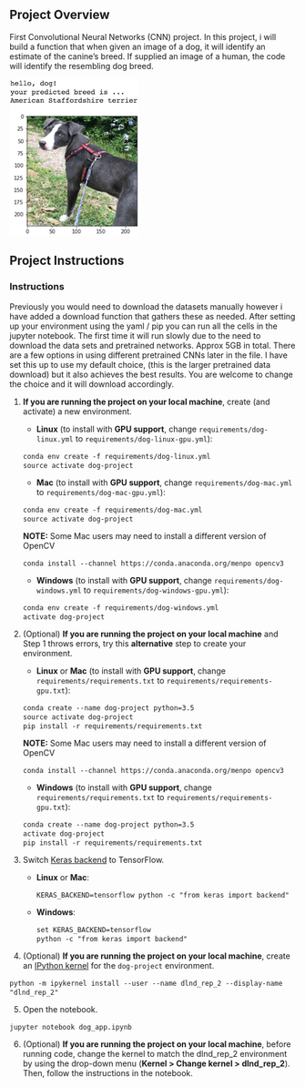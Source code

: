 ﻿[//]: # (Image References)

[image1]: ./images/sample_dog_output.png "Sample Output"
[image2]: ./images/vgg16_model.png "VGG-16 Model Keras Layers"
[image3]: ./images/vgg16_model_draw.png "VGG16 Model Figure"


## Project Overview

First Convolutional Neural Networks (CNN) project.
In this project, i will build a function that when given an image of a dog, it will identify an estimate of the canine’s breed.  If supplied an image of a human, the code will identify the resembling dog breed.  

![Sample Output][image1]

## Project Instructions

### Instructions

Previously you would need to download the datasets manually however i have added a download function that gathers these as needed.
After setting up your environment using the yaml / pip you can run all the cells in the jupyter notebook. The first time it will run slowly due to the need to download the data sets and pretrained networks. Approx 5GB in total.
There are a few options in using different pretrained CNNs later in the file. I have set this up to use my default choice, (this is the larger pretrained data download) but it also achieves the best results. You are welcome to change the choice and it will download accordingly.

1. **If you are running the project on your local machine**, create (and activate) a new environment.

	- __Linux__ (to install with __GPU support__, change `requirements/dog-linux.yml` to `requirements/dog-linux-gpu.yml`): 
	```
	conda env create -f requirements/dog-linux.yml
	source activate dog-project
	```  
	- __Mac__ (to install with __GPU support__, change `requirements/dog-mac.yml` to `requirements/dog-mac-gpu.yml`): 
	```
	conda env create -f requirements/dog-mac.yml
	source activate dog-project
	```  
	**NOTE:** Some Mac users may need to install a different version of OpenCV
	```
	conda install --channel https://conda.anaconda.org/menpo opencv3
	```
	- __Windows__ (to install with __GPU support__, change `requirements/dog-windows.yml` to `requirements/dog-windows-gpu.yml`):  
	```
	conda env create -f requirements/dog-windows.yml
	activate dog-project
	```

2. (Optional) **If you are running the project on your local machine** and Step 1 throws errors, try this __alternative__ step to create your environment.

	- __Linux__ or __Mac__ (to install with __GPU support__, change `requirements/requirements.txt` to `requirements/requirements-gpu.txt`): 
	```
	conda create --name dog-project python=3.5
	source activate dog-project
	pip install -r requirements/requirements.txt
	```
	**NOTE:** Some Mac users may need to install a different version of OpenCV
	```
	conda install --channel https://conda.anaconda.org/menpo opencv3
	```
	- __Windows__ (to install with __GPU support__, change `requirements/requirements.txt` to `requirements/requirements-gpu.txt`):  
	```
	conda create --name dog-project python=3.5
	activate dog-project
	pip install -r requirements/requirements.txt
	```
	
3. Switch [Keras backend](https://keras.io/backend/) to TensorFlow.
	- __Linux__ or __Mac__: 
		```
		KERAS_BACKEND=tensorflow python -c "from keras import backend"
		```
	- __Windows__: 
		```
		set KERAS_BACKEND=tensorflow
		python -c "from keras import backend"
		```

4. (Optional) **If you are running the project on your local machine**, create an [IPython kernel](http://ipython.readthedocs.io/en/stable/install/kernel_install.html) for the `dog-project` environment. 
```
python -m ipykernel install --user --name dlnd_rep_2 --display-name "dlnd_rep_2"
```

5. Open the notebook.
```
jupyter notebook dog_app.ipynb
```

6. (Optional) **If you are running the project on your local machine**, before running code, change the kernel to match the dlnd_rep_2 environment by using the drop-down menu (**Kernel > Change kernel > dlnd_rep_2**). Then, follow the instructions in the notebook.